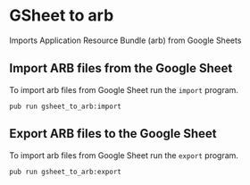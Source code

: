 # GSheet to arb

Imports Application Resource Bundle (arb) from Google Sheets 

## Import ARB files from the Google Sheet

To import arb files from Google Sheet run the `import` program.

```
pub run gsheet_to_arb:import
```

## Export ARB files to the Google Sheet

To import arb files from Google Sheet run the `export` program.

```
pub run gsheet_to_arb:export
```